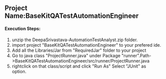 
## Project Name:BaseKitQATestAutomationEngineer

#### Execution Steps:
1. unzip the DeepaSrivastava-AutomationTestAnalyst.zip folder.
2. import project "BaseKitQATestAutomationEngineer" to your prefered ide.
3. Add all the Libraries/Jar from "RequiredJar" folder to your project
4. Go to java class "ProjectRunner.java" under Package "runner".Path->BaseKitQATestAutomationEngineer/src/runner/ProjectRunner.java
5. rightclick on that class/script and click "Run As" Select "JUnit" as option.

